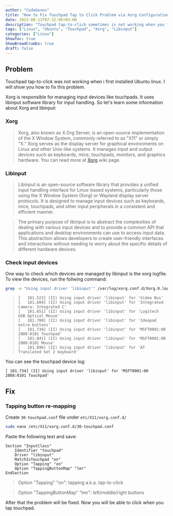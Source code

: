 ```yaml
---
author: "CodeGenos"
title: "How to Fix Touchpad Tap to Click Problem via Xorg Configuration File on Ubuntu"
date: 2023-08-11T07:32:05+03:00
description: "Touchpad tap-to-click sometimes is not working when you first installed Ubuntu linux. You can fix this problem via adding Xorg configuration file for touchpad."
tags: ["Linux", "Ubuntu", "Touchpad", "Xorg", "Libinput"]
categories: ["Linux"]
ShowToc: true
ShowBreadCrumbs: true
draft: false
---
```


## Problem
Touchpad tap-to-click was not working when i first installed Ubuntu linux. I will show you how to fix this problem.

Xorg is responsible for managing input devices like touchpads. It uses libinput software library for input handling. So let's learn some information about Xorg and libinput:

### Xorg
>Xorg, also known as X.Org Server, is an open-source implementation of the X Window System, commonly referred to as "X11" or simply "X." Xorg serves as the display server for graphical environments on Linux and other Unix-like systems. It manages input and output devices such as keyboards, mice, touchpads, monitors, and graphics hardware. You can read more at <a href="https://www.x.org/wiki/" target="_blank">Xorg</a> wiki page.

### Libinput
>Libinput is an open-source software library that provides a unified input handling interface for Linux-based systems, particularly those using the X Window System (Xorg) or Wayland display server protocols. It is designed to manage input devices such as keyboards, mice, touchpads, and other input peripherals in a consistent and efficient manner.

>The primary purpose of libinput is to abstract the complexities of dealing with various input devices and to provide a common API that applications and desktop environments can use to access input data. This abstraction allows developers to create user-friendly interfaces and interactions without needing to worry about the specific details of different hardware devices.

### Check input devices
One way to check which devices are managed by libinput is the xorg logfile. To view the devices, run the follwing command:

```bash
grep -e "Using input driver 'libinput'" /var/log/xorg.conf.d/Xorg.0.log
```

>```[   181.467] (II) Using input driver 'libinput' for 'Power Button'
>[   181.523] (II) Using input driver 'libinput' for 'Video Bus'
>[   181.604] (II) Using input driver 'libinput' for 'Integrated Camera: Integrated C'
>[   181.651] (II) Using input driver 'libinput' for 'Logitech USB Optical Mouse'
>[   181.700] (II) Using input driver 'libinput' for 'Ideapad extra buttons'
>[   181.734] (II) Using input driver 'libinput' for 'MSFT0001:00 2808:0101 Touchpad'
>[   181.841] (II) Using input driver 'libinput' for 'MSFT0001:00 2808:0101 Mouse'
>[   181.896] (II) Using input driver 'libinput' for 'AT Translated Set 2 keyboard'
>```

You can see the touchpad device log:

`[ 181.734] (II) Using input driver 'libinput' for 'MSFT0001:00 2808:0101 Touchpad'`

## Fix
### Tapping button re-mapping

Create `30-touchpad.conf` file under `etc/X11/xorg.conf.d/`

```bash
sudo nano /etc/X11/xorg.conf.d/30-touchpad.conf
```

Paste the following text and save:

```
Section "InputClass"
    Identifier "touchpad"
    Driver "libinput"
    MatchIsTouchpad "on"
    Option "Tapping" "on"
    Option "TappingButtonMap" "lmr"
EndSection
```

>Option "Tapping" "on": tapping a.k.a. tap-to-click

>Option "TappingButtonMap" "lmr": left/middle/right buttons

After that the problem will be fixed. Now you will be able to click when you tap touchpad.